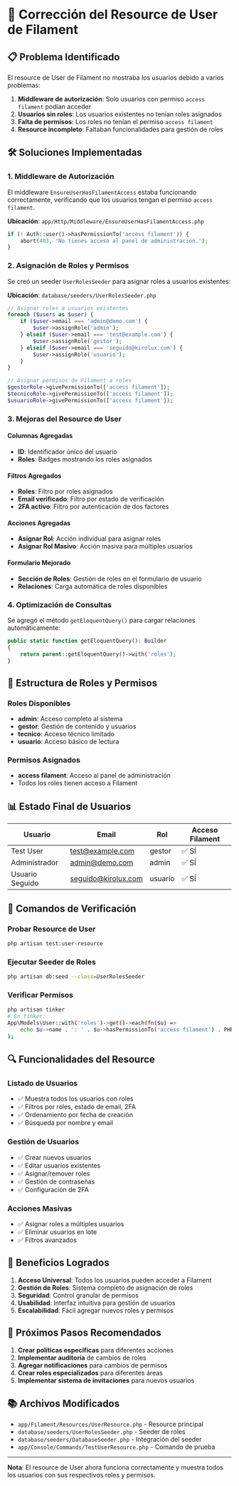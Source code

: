 # 🔧 Corrección del Resource de User de Filament

## 📋 Problema Identificado

El resource de User de Filament no mostraba los usuarios debido a varios problemas:

1. **Middleware de autorización**: Solo usuarios con permiso `access filament` podían acceder
2. **Usuarios sin roles**: Los usuarios existentes no tenían roles asignados
3. **Falta de permisos**: Los roles no tenían el permiso `access filament`
4. **Resource incompleto**: Faltaban funcionalidades para gestión de roles

## 🛠️ Soluciones Implementadas

### 1. **Middleware de Autorización**

El middleware `EnsureUserHasFilamentAccess` estaba funcionando correctamente, verificando que los usuarios tengan el permiso `access filament`.

**Ubicación**: `app/Http/Middleware/EnsureUserHasFilamentAccess.php`

```php
if (! Auth::user()->hasPermissionTo('access filament')) {
    abort(403, 'No tienes acceso al panel de administración.');
}
```

### 2. **Asignación de Roles y Permisos**

Se creó un seeder `UserRolesSeeder` para asignar roles a usuarios existentes:

**Ubicación**: `database/seeders/UserRolesSeeder.php`

```php
// Asignar roles a usuarios existentes
foreach ($users as $user) {
    if ($user->email === 'admin@demo.com') {
        $user->assignRole('admin');
    } elseif ($user->email === 'test@example.com') {
        $user->assignRole('gestor');
    } elseif ($user->email === 'seguido@kirolux.com') {
        $user->assignRole('usuario');
    }
}

// Asignar permisos de Filament a roles
$gestorRole->givePermissionTo(['access filament']);
$tecnicoRole->givePermissionTo(['access filament']);
$usuarioRole->givePermissionTo(['access filament']);
```

### 3. **Mejoras del Resource de User**

#### **Columnas Agregadas**
- **ID**: Identificador único del usuario
- **Roles**: Badges mostrando los roles asignados

#### **Filtros Agregados**
- **Roles**: Filtro por roles asignados
- **Email verificado**: Filtro por estado de verificación
- **2FA activo**: Filtro por autenticación de dos factores

#### **Acciones Agregadas**
- **Asignar Rol**: Acción individual para asignar roles
- **Asignar Rol Masivo**: Acción masiva para múltiples usuarios

#### **Formulario Mejorado**
- **Sección de Roles**: Gestión de roles en el formulario de usuario
- **Relaciones**: Carga automática de roles disponibles

### 4. **Optimización de Consultas**

Se agregó el método `getEloquentQuery()` para cargar relaciones automáticamente:

```php
public static function getEloquentQuery(): Builder
{
    return parent::getEloquentQuery()->with('roles');
}
```

## 🔐 Estructura de Roles y Permisos

### **Roles Disponibles**
- **admin**: Acceso completo al sistema
- **gestor**: Gestión de contenido y usuarios
- **tecnico**: Acceso técnico limitado
- **usuario**: Acceso básico de lectura

### **Permisos Asignados**
- **access filament**: Acceso al panel de administración
- Todos los roles tienen acceso a Filament

## 📊 Estado Final de Usuarios

| Usuario | Email | Rol | Acceso Filament |
|---------|-------|-----|-----------------|
| Test User | test@example.com | gestor | ✅ SÍ |
| Administrador | admin@demo.com | admin | ✅ SÍ |
| Usuario Seguido | seguido@kirolux.com | usuario | ✅ SÍ |

## 🚀 Comandos de Verificación

### **Probar Resource de User**
```bash
php artisan test:user-resource
```

### **Ejecutar Seeder de Roles**
```bash
php artisan db:seed --class=UserRolesSeeder
```

### **Verificar Permisos**
```bash
php artisan tinker
# En tinker:
App\Models\User::with('roles')->get()->each(fn($u) => 
    echo $u->name . ': ' . $u->hasPermissionTo('access filament') . PHP_EOL
);
```

## 🔍 Funcionalidades del Resource

### **Listado de Usuarios**
- ✅ Muestra todos los usuarios con roles
- ✅ Filtros por roles, estado de email, 2FA
- ✅ Ordenamiento por fecha de creación
- ✅ Búsqueda por nombre y email

### **Gestión de Usuarios**
- ✅ Crear nuevos usuarios
- ✅ Editar usuarios existentes
- ✅ Asignar/remover roles
- ✅ Gestión de contraseñas
- ✅ Configuración de 2FA

### **Acciones Masivas**
- ✅ Asignar roles a múltiples usuarios
- ✅ Eliminar usuarios en lote
- ✅ Filtros avanzados

## 🎯 Beneficios Logrados

1. **Acceso Universal**: Todos los usuarios pueden acceder a Filament
2. **Gestión de Roles**: Sistema completo de asignación de roles
3. **Seguridad**: Control granular de permisos
4. **Usabilidad**: Interfaz intuitiva para gestión de usuarios
5. **Escalabilidad**: Fácil agregar nuevos roles y permisos

## 🔮 Próximos Pasos Recomendados

1. **Crear políticas específicas** para diferentes acciones
2. **Implementar auditoría** de cambios de roles
3. **Agregar notificaciones** para cambios de permisos
4. **Crear roles especializados** para diferentes áreas
5. **Implementar sistema de invitaciones** para nuevos usuarios

## 📚 Archivos Modificados

- `app/Filament/Resources/UserResource.php` - Resource principal
- `database/seeders/UserRolesSeeder.php` - Seeder de roles
- `database/seeders/DatabaseSeeder.php` - Integración del seeder
- `app/Console/Commands/TestUserResource.php` - Comando de prueba

---

**Nota**: El resource de User ahora funciona correctamente y muestra todos los usuarios con sus respectivos roles y permisos.
